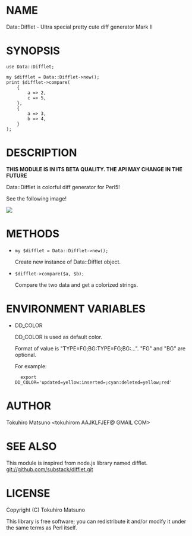# NAME

Data::Difflet - Ultra special pretty cute diff generator Mark II

# SYNOPSIS

    use Data::Difflet;

    my $difflet = Data::Difflet->new();
    print $difflet->compare(
        {
            a => 2,
            c => 5,
        },
        {
            a => 3,
            b => 4,
        }
    );

# DESCRIPTION

**THIS MODULE IS IN ITS BETA QUALITY. THE API MAY CHANGE IN THE FUTURE**

Data::Difflet is colorful diff generator for Perl5!

See the following image!

<div>
    <img src="http://gyazo.64p.org/image/a82cb1898b53d51e45e49b21667aec85.png">
</div>

# METHODS

- `my $difflet = Data::Difflet->new();`

    Create new instance of Data::Difflet object.

- `$difflet->compare($a, $b);`

    Compare the two data and get a colorized strings.

# ENVIRONMENT VARIABLES

- DD\_COLOR

    DD\_COLOR is used as default color.

    Format of value is "TYPE=FG;BG:TYPE=FG;BG:...". "FG" and "BG" are optional.

    For example:

        export DD_COLOR='updated=yellow:inserted=;cyan:deleted=yellow;red'

# AUTHOR

Tokuhiro Matsuno <tokuhirom AAJKLFJEF@ GMAIL COM>

# SEE ALSO

This module is inspired from node.js library named difflet.
[git://github.com/substack/difflet.git](git://github.com/substack/difflet.git)

# LICENSE

Copyright (C) Tokuhiro Matsuno

This library is free software; you can redistribute it and/or modify
it under the same terms as Perl itself.
